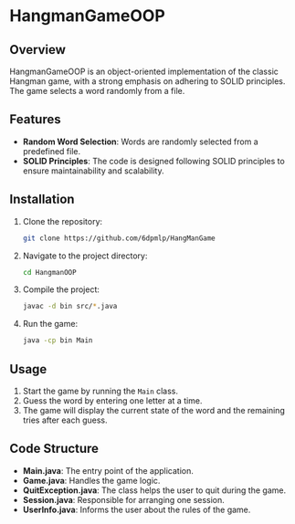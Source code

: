 # HangmanGameOOP

## Overview
HangmanGameOOP is an object-oriented implementation of the classic Hangman game, with a strong emphasis on adhering to SOLID principles. The game selects a word randomly from a file.

## Features
- **Random Word Selection**: Words are randomly selected from a predefined file.
- **SOLID Principles**: The code is designed following SOLID principles to ensure maintainability and scalability.

## Installation
1. Clone the repository:
    ```sh
    git clone https://github.com/6dpmlp/HangManGame
    ```
2. Navigate to the project directory:
    ```sh
    cd HangmanOOP
    ```
3. Compile the project:
    ```sh
    javac -d bin src/*.java
    ```
4. Run the game:
    ```sh
    java -cp bin Main
    ```

## Usage
1. Start the game by running the `Main` class.
2. Guess the word by entering one letter at a time.
3. The game will display the current state of the word and the remaining tries after each guess.

## Code Structure
- **Main.java**: The entry point of the application.
- **Game.java**: Handles the game logic.
- **QuitException.java**: The class helps the user to quit during the game.
- **Session.java**: Responsible for arranging one session.
- **UserInfo.java**: Informs the user about the rules of the game.
